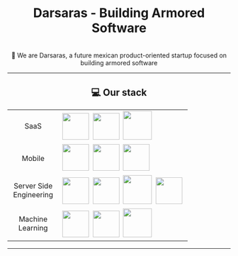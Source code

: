 
<div align="center">
    <h1>Darsaras - Building Armored Software</h1>
    <p>
        <br>🔭 We are Darsaras, a future mexican product-oriented startup focused on building armored software
    </p>
</div>

---

<div align="center">
    <h2>💻 Our stack </h2>
    <table>
        <tr>
            <td align="center" width="100">SaaS</td>
            <td>
                      <img src="https://cdn.jsdelivr.net/gh/devicons/devicon@latest/icons/svelte/svelte-original.svg" height="60"/>&nbsp;
                      <img src="https://cdn.jsdelivr.net/gh/devicons/devicon@latest/icons/postgresql/postgresql-original.svg" height="60"/>&nbsp;
                      <img src="https://cdn.jsdelivr.net/gh/devicons/devicon/icons/docker/docker-original-wordmark.svg" height="65" />&nbsp;
            </td>
        </tr>
        <tr>
            <td align="center" width="100">Mobile</td>
            <td>
                      <img src="https://cdn.jsdelivr.net/gh/devicons/devicon/icons/kotlin/kotlin-original.svg" height="60" />&nbsp;
                      <img src="https://cdn.jsdelivr.net/gh/devicons/devicon@latest/icons/spring/spring-original.svg" height="60" />&nbsp;
                      <img src="https://cdn.jsdelivr.net/gh/devicons/devicon@latest/icons/postgresql/postgresql-original.svg" height="60"/>&nbsp;
            </td>
        </tr>
        <tr>
            <td align="center" width="100">Server Side Engineering</td>
            <td>
                      <img src="https://cdn.jsdelivr.net/gh/devicons/devicon@latest/icons/go/go-original.svg" height="60" />&nbsp;
                      <img src="https://cdn.jsdelivr.net/gh/devicons/devicon@latest/icons/postgresql/postgresql-original.svg" height="60"/>&nbsp;
                      <img src="https://cdn.jsdelivr.net/gh/devicons/devicon/icons/docker/docker-original-wordmark.svg" height="65" />&nbsp;
                      <img src="https://cdn.jsdelivr.net/gh/devicons/devicon@latest/icons/kubernetes/kubernetes-original.svg" height="60"/>&nbsp;
            </td>
        </tr>
        <tr>
            <td align="center" width="100">Machine Learning</td>
            <td>
                      <img src="https://cdn.jsdelivr.net/gh/devicons/devicon@latest/icons/python/python-original.svg" height="60" />&nbsp;
                      <img src="https://cdn.jsdelivr.net/gh/devicons/devicon@latest/icons/pytorch/pytorch-original.svg" height="60" />&nbsp;
                      <img src="https://cdn.jsdelivr.net/gh/devicons/devicon/icons/docker/docker-original-wordmark.svg" height="65" />&nbsp;
            </td>
        </tr>
    </table>
</div>

---
